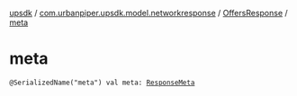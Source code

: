 [upsdk](../../index.md) / [com.urbanpiper.upsdk.model.networkresponse](../index.md) / [OffersResponse](index.md) / [meta](./meta.md)

# meta

`@SerializedName("meta") val meta: `[`ResponseMeta`](../-response-meta/index.md)